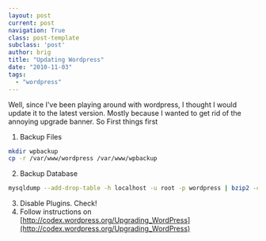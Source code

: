 ```yaml
---
layout: post
current: post
navigation: True
class: post-template
subclass: 'post'
author: brig
title: "Updating Wordpress"
date: "2010-11-03"
tags: 
  - "wordpress"
---
```


Well, since I've been playing around with wordpress, I thought I would update it to the latest version. Mostly because I wanted to get rid of the annoying upgrade banner. So First things first

1. Backup Files
  ```bash
  mkdir wpbackup 
  cp -r /var/www/wordpress /var/www/wpbackup 
  ```
2. Backup Database
  ```bash 
  mysqldump --add-drop-table -h localhost -u root -p wordpress | bzip2 -c > blog.bak.sql.bz2
  ```
3. Disable Plugins. Check!
4. Follow instructions on [http://codex.wordpress.org/Upgrading_WordPress](http://codex.wordpress.org/Upgrading_WordPress)
